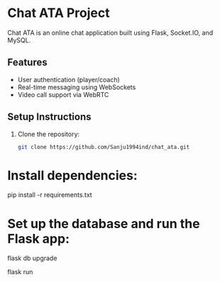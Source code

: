 ﻿# Chat ATA Project
Chat ATA is an online chat application built using Flask, Socket.IO, and MySQL.

## Features

- User authentication (player/coach)
- Real-time messaging using WebSockets
- Video call support via WebRTC

## Setup Instructions

1. Clone the repository:
   ```bash
   git clone https://github.com/Sanju1994ind/chat_ata.git
   
# Install dependencies: 
pip install -r requirements.txt

# Set up the database and run the Flask app:
flask db upgrade

flask run
